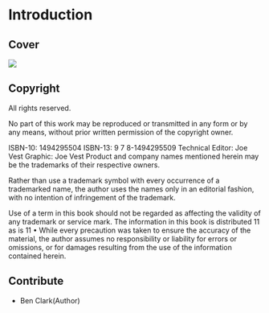 # Introduction

## Cover

![](.gitbook/assets/31ziabee9hl._sx322_bo1-204-203-200_.jpg)

## Copyright

All rights reserved.

 No part of this work may be reproduced or transmitted in any form or by any means, without prior written permission of the copyright owner.

 ISBN-10: 1494295504 ISBN-13: 9 7 8-1494295509 Technical Editor: Joe Vest Graphic: Joe Vest Product and company names mentioned herein may be the trademarks of their respective owners. 

Rather than use a trademark symbol with every occurrence of a trademarked name, the author uses the names only in an editorial fashion, with no intention of infringement of the trademark. 

Use of a term in this book should not be regarded as affecting the validity of any trademark or service mark. The information in this book is distributed 11 as is 11 • While every precaution was taken to ensure the accuracy of the material, the author assumes no responsibility or liability for errors or omissions, or for damages resulting from the use of the information contained herein.

## Contribute

* Ben Clark\(Author\)



